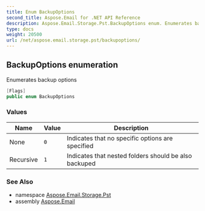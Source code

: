 ```yaml
---
title: Enum BackupOptions
second_title: Aspose.Email for .NET API Reference
description: Aspose.Email.Storage.Pst.BackupOptions enum. Enumerates backup options
type: docs
weight: 20500
url: /net/aspose.email.storage.pst/backupoptions/
---
```

## BackupOptions enumeration

Enumerates backup options

```csharp
[Flags]
public enum BackupOptions
```

### Values

| Name | Value | Description |
| --- | --- | --- |
| None | `0` | Indicates that no specific options are specified |
| Recursive | `1` | Indicates that nested folders should be also backuped |

### See Also

* namespace [Aspose.Email.Storage.Pst](../../aspose.email.storage.pst/)
* assembly [Aspose.Email](../../)


